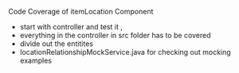Code Coverage of itemLocation Component

- start with controller and test it ,
- everything in the controller in src folder has to be covered
- divide out the entitites
- locationRelationshipMockService.java for checking out mocking examples